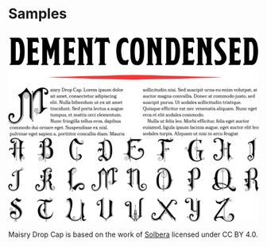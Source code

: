 # Samples

<img src='./images/DementCondensed-Bold.svg' />

<img src='./images/MaisryDC-Regular.svg' />

<img src='./images/MaisryDCglyphs.svg' />

Maisry Drop Cap is based on the work of [Solbera](https://www.reddit.com/r/UnearthedArcana/comments/3vpphx/5e_font_package_embeddable_cc_edition/) licensed under CC BY 4.0.
